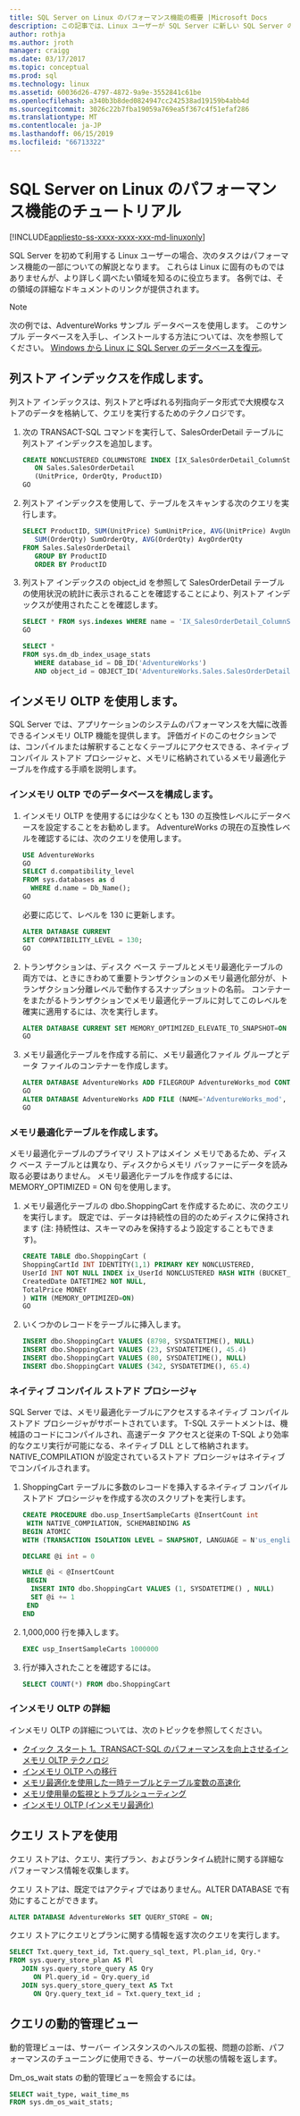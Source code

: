 ```yaml
---
title: SQL Server on Linux のパフォーマンス機能の概要 |Microsoft Docs
description: この記事では、Linux ユーザーが SQL Server に新しい SQL Server のパフォーマンス機能の概要を示します。 これらの例の多くは、すべてのプラットフォームで機能が、この記事のコンテキストは Linux です。
author: rothja
ms.author: jroth
manager: craigg
ms.date: 03/17/2017
ms.topic: conceptual
ms.prod: sql
ms.technology: linux
ms.assetid: 60036d26-4797-4872-9a9e-3552841c61be
ms.openlocfilehash: a340b3b8ded0824947cc242538ad19159b4abb4d
ms.sourcegitcommit: 3026c22b7fba19059a769ea5f367c4f51efaf286
ms.translationtype: MT
ms.contentlocale: ja-JP
ms.lasthandoff: 06/15/2019
ms.locfileid: "66713322"
---
```

# <a name="walkthrough-for-the-performance-features-of-sql-server-on-linux"></a>SQL Server on Linux のパフォーマンス機能のチュートリアル

[!INCLUDE[appliesto-ss-xxxx-xxxx-xxx-md-linuxonly](../includes/appliesto-ss-xxxx-xxxx-xxx-md-linuxonly.md)]

SQL Server を初めて利用する Linux ユーザーの場合、次のタスクはパフォーマンス機能の一部についての解説となります。 これらは Linux に固有のものではありませんが、より詳しく調べたい領域を知るのに役立ちます。 各例では、その領域の詳細なドキュメントのリンクが提供されます。

> [!NOTE]
> 次の例では、AdventureWorks サンプル データベースを使用します。 このサンプル データベースを入手し、インストールする方法については、次を参照してください。 [Windows から Linux に SQL Server のデータベースを復元](sql-server-linux-migrate-restore-database.md)。

## <a name="create-a-columnstore-index"></a>列ストア インデックスを作成します。
列ストア インデックスは、列ストアと呼ばれる列指向データ形式で大規模なストアのデータを格納して、クエリを実行するためのテクノロジです。  

1. 次の TRANSACT-SQL コマンドを実行して、SalesOrderDetail テーブルに列ストア インデックスを追加します。

   ```sql
   CREATE NONCLUSTERED COLUMNSTORE INDEX [IX_SalesOrderDetail_ColumnStore]
      ON Sales.SalesOrderDetail
      (UnitPrice, OrderQty, ProductID)
   GO
   ```

2. 列ストア インデックスを使用して、テーブルをスキャンする次のクエリを実行します。

   ```sql
   SELECT ProductID, SUM(UnitPrice) SumUnitPrice, AVG(UnitPrice) AvgUnitPrice,
      SUM(OrderQty) SumOrderQty, AVG(OrderQty) AvgOrderQty
   FROM Sales.SalesOrderDetail
      GROUP BY ProductID
      ORDER BY ProductID
   ```

3. 列ストア インデックスの object_id を参照して SalesOrderDetail テーブルの使用状況の統計に表示されることを確認することにより、列ストア インデックスが使用されたことを確認します。

   ```sql
   SELECT * FROM sys.indexes WHERE name = 'IX_SalesOrderDetail_ColumnStore'
   GO

   SELECT * 
   FROM sys.dm_db_index_usage_stats
      WHERE database_id = DB_ID('AdventureWorks')
      AND object_id = OBJECT_ID('AdventureWorks.Sales.SalesOrderDetail');
   ```
   
## <a name="use-in-memory-oltp"></a>インメモリ OLTP を使用します。
SQL Server では、アプリケーションのシステムのパフォーマンスを大幅に改善できるインメモリ OLTP 機能を提供します。  評価ガイドのこのセクションでは、コンパイルまたは解釈することなくテーブルにアクセスできる、ネイティブ コンパイル ストアド プロシージャと、メモリに格納されているメモリ最適化テーブルを作成する手順を説明します。

### <a name="configure-database-for-in-memory-oltp"></a>インメモリ OLTP でのデータベースを構成します。
1. インメモリ OLTP を使用するには少なくとも 130 の互換性レベルにデータベースを設定することをお勧めします。  AdventureWorks の現在の互換性レベルを確認するには、次のクエリを使用します。  

   ```sql
   USE AdventureWorks
   GO
   SELECT d.compatibility_level
   FROM sys.databases as d
     WHERE d.name = Db_Name();
   GO
   ```
   
   必要に応じて、レベルを 130 に更新します。

   ```sql
   ALTER DATABASE CURRENT
   SET COMPATIBILITY_LEVEL = 130;
   GO
   ```

2. トランザクションは、ディスク ベース テーブルとメモリ最適化テーブルの両方では、ときにきわめて重要トランザクションのメモリ最適化部分が、トランザクション分離レベルで動作するスナップショットの名前。  コンテナーをまたがるトランザクションでメモリ最適化テーブルに対してこのレベルを確実に適用するには、次を実行します。

   ```sql
   ALTER DATABASE CURRENT SET MEMORY_OPTIMIZED_ELEVATE_TO_SNAPSHOT=ON
   GO
   ```

3. メモリ最適化テーブルを作成する前に、メモリ最適化ファイル グループとデータ ファイルのコンテナーを作成します。

   ```sql
   ALTER DATABASE AdventureWorks ADD FILEGROUP AdventureWorks_mod CONTAINS memory_optimized_data
   GO  
   ALTER DATABASE AdventureWorks ADD FILE (NAME='AdventureWorks_mod', FILENAME='/var/opt/mssql/data/AdventureWorks_mod') TO FILEGROUP AdventureWorks_mod
   GO
   ```

### <a name="create-a-memory-optimized-table"></a>メモリ最適化テーブルを作成します。
メモリ最適化テーブルのプライマリ ストアはメイン メモリであるため、ディスク ベース テーブルとは異なり、ディスクからメモリ バッファーにデータを読み取る必要はありません。  メモリ最適化テーブルを作成するには、MEMORY_OPTIMIZED = ON 句を使用します。

1. メモリ最適化テーブルの dbo.ShoppingCart を作成するために、次のクエリを実行します。  既定では、データは持続性の目的のためディスクに保持されます (注: 持続性は、スキーマのみを保持するよう設定することもできます)。 

   ```sql
   CREATE TABLE dbo.ShoppingCart ( 
   ShoppingCartId INT IDENTITY(1,1) PRIMARY KEY NONCLUSTERED,
   UserId INT NOT NULL INDEX ix_UserId NONCLUSTERED HASH WITH (BUCKET_COUNT=1000000), 
   CreatedDate DATETIME2 NOT NULL, 
   TotalPrice MONEY
   ) WITH (MEMORY_OPTIMIZED=ON) 
   GO
   ```

2. いくつかのレコードをテーブルに挿入します。

   ```sql
   INSERT dbo.ShoppingCart VALUES (8798, SYSDATETIME(), NULL) 
   INSERT dbo.ShoppingCart VALUES (23, SYSDATETIME(), 45.4) 
   INSERT dbo.ShoppingCart VALUES (80, SYSDATETIME(), NULL) 
   INSERT dbo.ShoppingCart VALUES (342, SYSDATETIME(), 65.4) 
   ```

### <a name="natively-compiled-stored-procedure"></a>ネイティブ コンパイル ストアド プロシージャ
SQL Server では、メモリ最適化テーブルにアクセスするネイティブ コンパイル ストアド プロシージャがサポートされています。 T-SQL ステートメントは、機械語のコードにコンパイルされ、高速データ アクセスと従来の T-SQL より効率的なクエリ実行が可能になる、ネイティブ DLL として格納されます。   NATIVE_COMPILATION が設定されているストアド プロシージャはネイティブでコンパイルされます。 

1. ShoppingCart テーブルに多数のレコードを挿入するネイティブ コンパイル ストアド プロシージャを作成する次のスクリプトを実行します。


   ```sql
   CREATE PROCEDURE dbo.usp_InsertSampleCarts @InsertCount int 
    WITH NATIVE_COMPILATION, SCHEMABINDING AS 
   BEGIN ATOMIC 
   WITH (TRANSACTION ISOLATION LEVEL = SNAPSHOT, LANGUAGE = N'us_english')

   DECLARE @i int = 0

   WHILE @i < @InsertCount 
    BEGIN 
     INSERT INTO dbo.ShoppingCart VALUES (1, SYSDATETIME() , NULL) 
     SET @i += 1 
    END
   END 
   ```
2. 1,000,000 行を挿入します。

   ```sql
   EXEC usp_InsertSampleCarts 1000000 
   ```

3. 行が挿入されたことを確認するには。

   ```sql
   SELECT COUNT(*) FROM dbo.ShoppingCart 
   ```

### <a name="learn-more-about-in-memory-oltp"></a>インメモリ OLTP の詳細
インメモリ OLTP の詳細については、次のトピックを参照してください。

- [クイック スタート 1。TRANSACT-SQL のパフォーマンスを向上させるインメモリ OLTP テクノロジ](../relational-databases/in-memory-oltp/survey-of-initial-areas-in-in-memory-oltp.md)
- [インメモリ OLTP への移行](../relational-databases/in-memory-oltp/migrating-to-in-memory-oltp.md)
- [メモリ最適化を使用した一時テーブルとテーブル変数の高速化](../relational-databases/in-memory-oltp/faster-temp-table-and-table-variable-by-using-memory-optimization.md)
- [メモリ使用量の監視とトラブルシューティング](../relational-databases/in-memory-oltp/monitor-and-troubleshoot-memory-usage.md)
- [インメモリ OLTP (インメモリ最適化)](../relational-databases/in-memory-oltp/in-memory-oltp-in-memory-optimization.md)

## <a name="use-query-store"></a>クエリ ストアを使用
クエリ ストアは、クエリ、実行プラン、およびランタイム統計に関する詳細なパフォーマンス情報を収集します。

クエリ ストアは、既定ではアクティブではありません。ALTER DATABASE で有効にすることができます。

   ```sql
   ALTER DATABASE AdventureWorks SET QUERY_STORE = ON;
   ```

クエリ ストアにクエリとプランに関する情報を返す次のクエリを実行します。 

   ```sql
   SELECT Txt.query_text_id, Txt.query_sql_text, Pl.plan_id, Qry.*
   FROM sys.query_store_plan AS Pl
      JOIN sys.query_store_query AS Qry
         ON Pl.query_id = Qry.query_id
      JOIN sys.query_store_query_text AS Txt
         ON Qry.query_text_id = Txt.query_text_id ;
   ```

## <a name="query-dynamic-management-views"></a>クエリの動的管理ビュー
動的管理ビューは、サーバー インスタンスのヘルスの監視、問題の診断、パフォーマンスのチューニングに使用できる、サーバーの状態の情報を返します。

Dm_os_wait stats の動的管理ビューを照会するには。

   ```sql
   SELECT wait_type, wait_time_ms
   FROM sys.dm_os_wait_stats;
   ```
